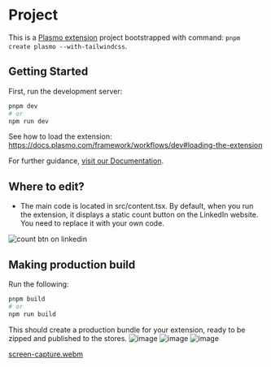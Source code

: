 # Project 

This is a [Plasmo extension](https://docs.plasmo.com/) project bootstrapped with command: `pnpm create plasmo --with-tailwindcss`.

## Getting Started

First, run the development server:

```bash
pnpm dev
# or
npm run dev
```

See how to load the extension: https://docs.plasmo.com/framework/workflows/dev#loading-the-extension

For further guidance, [visit our Documentation](https://docs.plasmo.com/).

## Where to edit?

- The main code is located in src/content.tsx. By default, when you run the extension, it displays a static count button on the LinkedIn website. You need to replace it with your own code.

![count btn on linkedin](count_btn_on_linkedin.png)

## Making production build

Run the following:

```bash
pnpm build
# or
npm run build
```

This should create a production bundle for your extension, ready to be zipped and published to the stores.
![image](https://github.com/sweekruth17/chrome-extension-template/assets/55882537/408d41ea-40a7-4922-9348-63fc6d7e8241)
![image](https://github.com/sweekruth17/chrome-extension-template/assets/55882537/fc5832a4-9659-45d5-87f5-7dbbbe07070c)
![image](https://github.com/sweekruth17/chrome-extension-template/assets/55882537/2e02dac3-3d6c-4f38-be53-456d29d44763)


[screen-capture.webm](https://github.com/sweekruth17/project-plugin/assets/55882537/28e74f15-327e-4978-8b85-283be9c56012)

